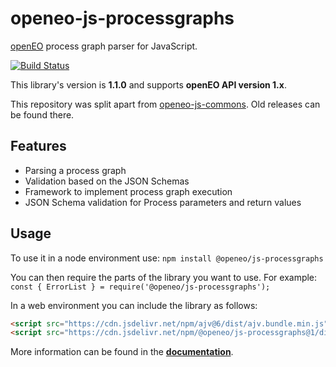 # openeo-js-processgraphs

[openEO](http://openeo.org) process graph parser for JavaScript.

[![Build Status](https://travis-ci.org/Open-EO/openeo-js-processgraphs.svg?branch=master)](https://travis-ci.org/Open-EO/openeo-js-processgraphs)

This library's version is **1.1.0** and supports **openEO API version 1.x**.

This repository was split apart from [openeo-js-commons](https://github.com/Open-EO/openeo-js-commons). Old releases can be found there.

## Features
- Parsing a process graph
- Validation based on the JSON Schemas
- Framework to implement process graph execution
- JSON Schema validation for Process parameters and return values

## Usage

To use it in a node environment use: `npm install @openeo/js-processgraphs`

You can then require the parts of the library you want to use. For example: `const { ErrorList } = require('@openeo/js-processgraphs');`

In a web environment you can include the library as follows:

```html
<script src="https://cdn.jsdelivr.net/npm/ajv@6/dist/ajv.bundle.min.js"></script>
<script src="https://cdn.jsdelivr.net/npm/@openeo/js-processgraphs@1/dist/main.min.js"></script>
```

More information can be found in the [**documentation**](https://open-eo.github.io/openeo-js-processgraphs/1.1.0/).